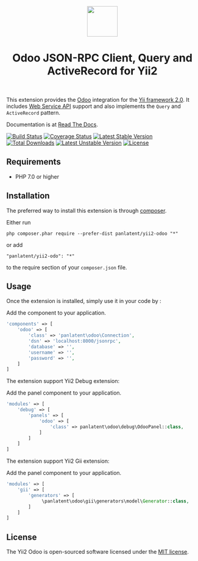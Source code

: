 <p align="center">
    <a href="https://www.odoo.com/" target="_blank" rel="external">
        <img src="https://raw.githubusercontent.com/panlatent/yii2-odoo/master/docs/_static/logo.svg?sanitize=true" height="80px">
    </a>
    <h1 align="center">Odoo JSON-RPC Client, Query and ActiveRecord for Yii2</h1>
    <br>
<p>

This extension provides the [Odoo](https://www.odoo.com) integration for the [Yii framework 2.0](http://www.yiiframework.com/).
It includes [Web Service API](https://www.odoo.com/documentation/10.0/api_integration.html) support and also implements
the `Query` and `ActiveRecord` pattern.

Documentation is at [Read The Docs](https://yii2-odoo.panlatent.com/).

[![Build Status](https://travis-ci.org/panlatent/yii2-odoo.svg)](https://travis-ci.org/panlatent/yii2-odoo)
[![Coverage Status](https://coveralls.io/repos/github/panlatent/yii2-odoo/badge.svg)](https://coveralls.io/github/panlatent/yii2-odoo)
[![Latest Stable Version](https://poser.pugx.org/panlatent/yii2-odoo/v/stable.svg)](https://packagist.org/packages/panlatent/yii2-odoo)
[![Total Downloads](https://poser.pugx.org/panlatent/yii2-odoo/downloads.svg)](https://packagist.org/packages/panlatent/yii2-odoo) 
[![Latest Unstable Version](https://poser.pugx.org/panlatent/yii2-odoo/v/unstable.svg)](https://packagist.org/packages/panlatent/yii2-odoo)
[![License](https://poser.pugx.org/panlatent/yii2-odoo/license.svg)](https://packagist.org/packages/panlatent/yii2-odoo)

Requirements
------------
+ PHP 7.0 or higher

Installation
------------

The preferred way to install this extension is through [composer](http://getcomposer.org/download/).

Either run

```
php composer.phar require --prefer-dist panlatent/yii2-odoo "*"
```

or add

```
"panlatent/yii2-odo": "*"
```

to the require section of your `composer.json` file.

Usage
-----

Once the extension is installed, simply use it in your code by  :

Add the component to your application.
```php
'components' => [
    'odoo' => [
        'class' => 'panlatent\odoo\Connection',
        'dsn' => 'localhost:8000/jsonrpc',
        'database' => '',
        'username' => '',
        'password' => '',
    ]
]
```

The extension support Yii2 Debug extension:

Add the panel component to your application.
```php
'modules' => [
    'debug' => [
        'panels' => [
            'odoo' => [
                'class' => panlatent\odoo\debug\OdooPanel::class,
            ]
        ]
    ]
]
```

The extension support Yii2 Gii extension:

Add the panel component to your application.
```php
'modules' => [
    'gii' => [
        'generators' => [
             \panlatent\odoo\gii\generators\model\Generator::class,
        ]
    ]
]
```

License
-------
The Yii2 Odoo is open-sourced software licensed under the [MIT license](http://opensource.org/licenses/MIT).